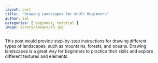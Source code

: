 ```yaml
---
layout: post
title:  "Drawing Landscapes for Adult Beginners"
author: sal
categories: [ beginner, tutorial ]
image: assets/images/15.jpg
---
```


This post would provide step-by-step instructions for drawing different types of landscapes, such as mountains, forests, and oceans. Drawing landscapes is a great way for beginners to practice their skills and explore different textures and elements.
